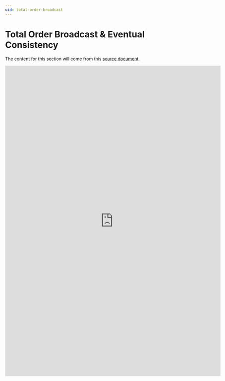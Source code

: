 ```yaml
---
uid: total-order-broadcast
---
```


# Total Order Broadcast & Eventual Consistency

The content for this section will come from this [source document][1].

[1]: https://microsoft.sharepoint.com/:w:/t/Prague/EWzDeJkVKFtFrccZSjDdT6MBxWPrbx7lYOIktS4GErF6sA?e=ZlxYGV

<iframe src="https://microsoft.sharepoint.com/teams/Prague/_layouts/15/Doc.aspx?sourcedoc={9978c36c-2815-455b-adc7-194a30dd4fa3}&amp;action=embedview&amp;wdStartOn=1" width="695px" height="1000px" frameborder="0">This is an embedded <a target="_blank" href="https://office.com">Microsoft Office</a> document, powered by <a target="_blank" href="https://office.com/webapps">Office</a>.</iframe>
